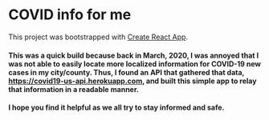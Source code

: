 # COVID info for me

This project was bootstrapped with [Create React App](https://github.com/facebook/create-react-app).

#### This was a quick build because back in March, 2020, I was annoyed that I was not able to easily locate more localized information for COVID-19 new cases in my city/county.  Thus, I found an API that gathered that data, https://covid19-us-api.herokuapp.com, and built this simple app to relay that information in a readable manner.

#### I hope you find it helpful as we all try to stay informed and safe.
